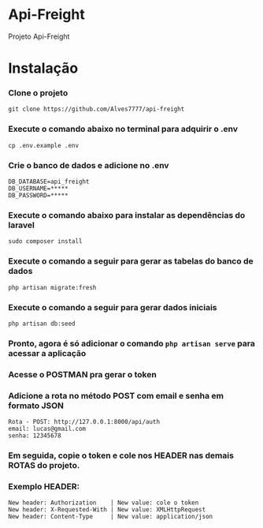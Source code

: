 # Api-Freight
Projeto Api-Freight

# Instalação

### Clone o projeto
`git clone https://github.com/Alves7777/api-freight`


### Execute o comando abaixo no terminal para adquirir o .env

`cp .env.example .env`

### Crie o banco de dados e adicione no .env

`DB_DATABASE=api_freight`<br>
 `DB_USERNAME=*****` <br>
 `DB_PASSWORD=*****`

### Execute o comando abaixo para instalar as dependências do laravel

`sudo composer install`

### Execute o comando a seguir para gerar as tabelas do banco de dados

`php artisan migrate:fresh`

### Execute o comando a seguir para gerar dados iniciais

`php artisan db:seed`

### Pronto, agora é só adicionar o comando `php artisan serve` para acessar a aplicação

### Acesse o POSTMAN pra gerar o token
### Adicione a rota no método POST com email e senha em formato JSON

`Rota - POST: http://127.0.0.1:8000/api/auth` <br>
`email: lucas@gmail.com` <br>
`senha: 12345678`

### Em seguida, copie o token e cole nos HEADER nas demais ROTAS do projeto.
### Exemplo HEADER:
`New header: Authorization    | New value: cole o token` <br>
`New header: X-Requested-With | New value: XMLHttpRequest` <br>
`New header: Content-Type     | New value: application/json` <br>
